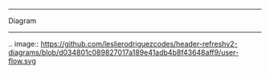 *****
Diagram
*****

.. image:: https://github.com/leslierodriguezcodes/header-refreshv2-diagrams/blob/d034801c089827017a189e41adb4b8f43648aff9/user-flow.svg